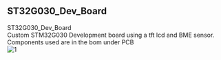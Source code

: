 ## ST32G030_Dev_Board
ST32G030_Dev_Board<br/>
Custom STM32G030 Development board using a tft lcd and BME sensor.<br/>
Components used are in the bom under PCB<br/>
![1](https://user-images.githubusercontent.com/4991664/231755862-7a31f6de-557b-476c-8662-14bd11abd56b.jpg)
